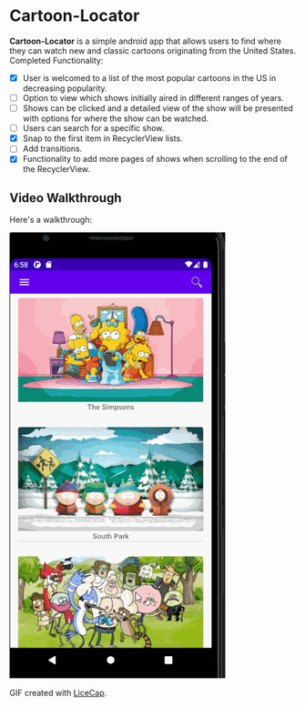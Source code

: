 # **Cartoon-Locator**

**Cartoon-Locator** is a simple android app that allows users to find where they can watch new and classic cartoons originating from the United States.
Completed Functionality:

- [x] User is welcomed to a list of the most popular cartoons in the US in decreasing popularity.
- [ ] Option to view which shows initially aired in different ranges of years.
- [ ] Shows can be clicked and a detailed view of the show will be presented with options for where the show can be watched.
- [ ] Users can search for a specific show.
- [x] Snap to the first item in RecyclerView lists.
- [ ] Add transitions.
- [x] Functionality to add more pages of shows when scrolling to the end of the RecyclerView.

## Video Walkthrough

Here's a walkthrough:

<img src='walkthrough.gif' title='Video Walkthrough' width='' alt='Video Walkthrough' />

GIF created with [LiceCap](http://www.cockos.com/licecap/).
